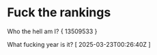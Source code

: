 # Fuck the rankings

Who the hell am I?
{ 13509533 }

What fucking year is it?
[ 2025-03-23T00:26:40Z ]
